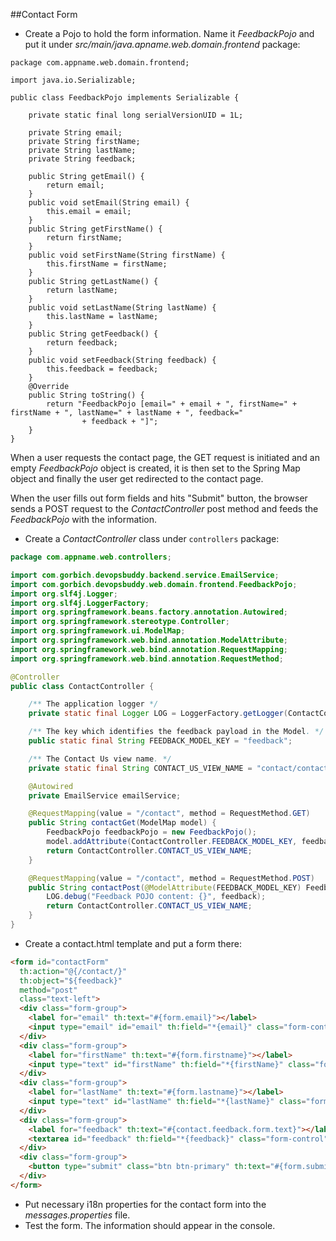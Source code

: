 ##Contact Form
- Create a Pojo to hold the form information. Name it *FeedbackPojo* and put it under *src/main/java.apname.web.domain.frontend* package:
```
package com.appname.web.domain.frontend;

import java.io.Serializable;

public class FeedbackPojo implements Serializable {
	
	private static final long serialVersionUID = 1L;
	
	private String email;
	private String firstName;
	private String lastName;
	private String feedback;
	
	public String getEmail() {
		return email;
	}
	public void setEmail(String email) {
		this.email = email;
	}
	public String getFirstName() {
		return firstName;
	}
	public void setFirstName(String firstName) {
		this.firstName = firstName;
	}
	public String getLastName() {
		return lastName;
	}
	public void setLastName(String lastName) {
		this.lastName = lastName;
	}
	public String getFeedback() {
		return feedback;
	}
	public void setFeedback(String feedback) {
		this.feedback = feedback;
	}
	@Override
	public String toString() {
		return "FeedbackPojo [email=" + email + ", firstName=" + firstName + ", lastName=" + lastName + ", feedback="
				+ feedback + "]";
	}
}
```
When a user requests the contact page, the GET request is initiated and an empty *FeedbackPojo* object is created, it is then set to the Spring Map object and finally the user get redirected to the contact page.

When the user fills out form fields and hits "Submit" button, the browser sends a POST request to the *ContactController* post method and feeds the *FeedbackPojo* with the information.
- Create a *ContactController* class under `controllers` package:
```java
package com.appname.web.controllers;

import com.gorbich.devopsbuddy.backend.service.EmailService;
import com.gorbich.devopsbuddy.web.domain.frontend.FeedbackPojo;
import org.slf4j.Logger;
import org.slf4j.LoggerFactory;
import org.springframework.beans.factory.annotation.Autowired;
import org.springframework.stereotype.Controller;
import org.springframework.ui.ModelMap;
import org.springframework.web.bind.annotation.ModelAttribute;
import org.springframework.web.bind.annotation.RequestMapping;
import org.springframework.web.bind.annotation.RequestMethod;

@Controller
public class ContactController {

    /** The application logger */
    private static final Logger LOG = LoggerFactory.getLogger(ContactController.class);

    /** The key which identifies the feedback payload in the Model. */
    public static final String FEEDBACK_MODEL_KEY = "feedback";

    /** The Contact Us view name. */
    private static final String CONTACT_US_VIEW_NAME = "contact/contact";

    @Autowired
    private EmailService emailService;

    @RequestMapping(value = "/contact", method = RequestMethod.GET)
    public String contactGet(ModelMap model) {
        FeedbackPojo feedbackPojo = new FeedbackPojo();
        model.addAttribute(ContactController.FEEDBACK_MODEL_KEY, feedbackPojo);
        return ContactController.CONTACT_US_VIEW_NAME;
    }

    @RequestMapping(value = "/contact", method = RequestMethod.POST)
    public String contactPost(@ModelAttribute(FEEDBACK_MODEL_KEY) FeedbackPojo feedback) {
        LOG.debug("Feedback POJO content: {}", feedback);
        return ContactController.CONTACT_US_VIEW_NAME;
    }
}
```
- Create a contact.html template and put a form there:
```html
<form id="contactForm"
  th:action="@{/contact/}"
  th:object="${feedback}"
  method="post"
  class="text-left">
  <div class="form-group">
    <label for="email" th:text="#{form.email}"></label>
    <input type="email" id="email" th:field="*{email}" class="form-control" />
  </div>
  <div class="form-group">
    <label for="firstName" th:text="#{form.firstname}"></label>
    <input type="text" id="firstName" th:field="*{firstName}" class="form-control" />
  </div>	
  <div class="form-group">
    <label for="lastName" th:text="#{form.lastname}"></label>
    <input type="text" id="lastName" th:field="*{lastName}" class="form-control" />
  </div>	
  <div class="form-group">
    <label for="feedback" th:text="#{contact.feedback.form.text}"></label>
    <textarea id="feedback" th:field="*{feedback}" class="form-control"></textarea>
  </div>	
  <div class="form-group">
    <button type="submit" class="btn btn-primary" th:text="#{form.submit}"></button>
  </div>							 						 						 						 
</form>
```
- Put necessary i18n properties for the contact form into the *messages.properties* file.
- Test the form. The information should appear in the console.
